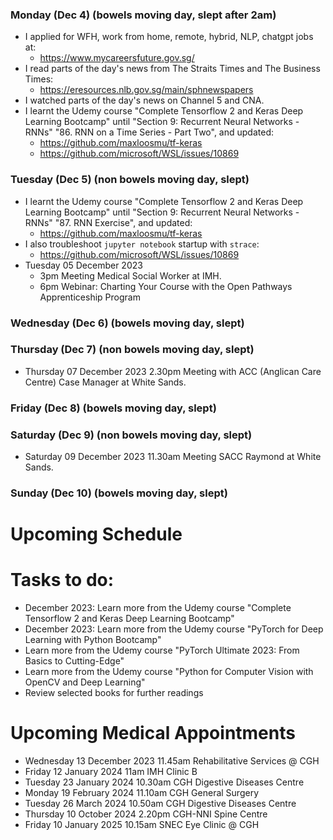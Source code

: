### Monday (Dec 4) (bowels moving day, slept after 2am)
- I applied for WFH, work from home, remote, hybrid, NLP, chatgpt jobs at:
    - https://www.mycareersfuture.gov.sg/
- I read parts of the day's news from The Straits Times and The Business Times:
    - https://eresources.nlb.gov.sg/main/sphnewspapers
- I watched parts of the day's news on Channel 5 and CNA.
- I learnt the Udemy course "Complete Tensorflow 2 and Keras Deep Learning Bootcamp" until "Section 9: Recurrent Neural Networks - RNNs" "86. RNN on a Time Series - Part Two", and updated:
    - https://github.com/maxloosmu/tf-keras
    - https://github.com/microsoft/WSL/issues/10869

### Tuesday (Dec 5) (non bowels moving day, slept)
- I learnt the Udemy course "Complete Tensorflow 2 and Keras Deep Learning Bootcamp" until "Section 9: Recurrent Neural Networks - RNNs" "87. RNN Exercise", and updated:
    - https://github.com/maxloosmu/tf-keras
- I also troubleshoot `jupyter notebook` startup with `strace`:
    - https://github.com/microsoft/WSL/issues/10869
- Tuesday 05 December 2023 
    - 3pm Meeting Medical Social Worker at IMH.
    - 6pm Webinar: Charting Your Course with the Open Pathways Apprenticeship Program


### Wednesday (Dec 6) (bowels moving day, slept)


### Thursday (Dec 7) (non bowels moving day, slept)
- Thursday 07 December 2023 2.30pm Meeting with ACC (Anglican Care Centre) Case Manager at White Sands.


### Friday (Dec 8) (bowels moving day, slept)


### Saturday (Dec 9) (non bowels moving day, slept)
- Saturday 09 December 2023 11.30am Meeting SACC Raymond at White Sands.


### Sunday (Dec 10) (bowels moving day, slept)



# Upcoming Schedule

# Tasks to do:
- December 2023: Learn more from the Udemy course "Complete Tensorflow 2 and Keras Deep Learning Bootcamp"
- December 2023: Learn more from the Udemy course "PyTorch for Deep Learning with Python Bootcamp"
- Learn more from the Udemy course "PyTorch Ultimate 2023: From Basics to Cutting-Edge"
- Learn more from the Udemy course "Python for Computer Vision with OpenCV and Deep Learning"
- Review selected books for further readings

# Upcoming Medical Appointments
- Wednesday 13 December 2023 11.45am Rehabilitative Services @ CGH
- Friday 12 January 2024 11am IMH Clinic B
- Tuesday 23 January 2024 10.30am CGH Digestive Diseases Centre
- Monday 19 February 2024 11.10am CGH General Surgery
- Tuesday 26 March 2024 10.50am CGH Digestive Diseases Centre
- Thursday 10 October 2024 2.20pm CGH-NNI Spine Centre
- Friday 10 January 2025 10.15am SNEC Eye Clinic @ CGH
